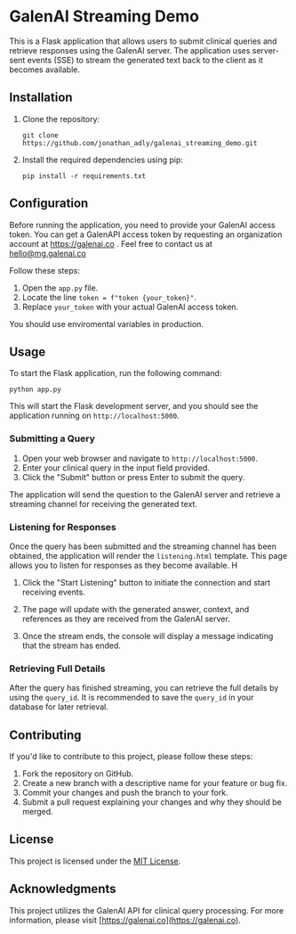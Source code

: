 GalenAI Streaming Demo
============

This is a Flask application that allows users to submit clinical queries and retrieve responses using the GalenAI server. The application uses server-sent events (SSE) to stream the generated text back to the client as it becomes available.

Installation
------------

1.  Clone the repository:
    
    
    `git clone https://github.com/jonathan_adly/galenai_streaming_demo.git`
    
2.  Install the required dependencies using pip:
    
    
    `pip install -r requirements.txt`
    

Configuration
-------------

Before running the application, you need to provide your GalenAI access token. You can get a GalenAPI access token by requesting an organization account at https://galenai.co . Feel free to contact us at hello@mg.galenai.co 

Follow these steps:

1.  Open the `app.py` file.
2.  Locate the line `token = f"token {your_token}"`.
3.  Replace `your_token` with your actual GalenAI access token.

You should use enviromental variables in production.

Usage
-----

To start the Flask application, run the following command:

`python app.py`

This will start the Flask development server, and you should see the application running on `http://localhost:5000`.

### Submitting a Query

1.  Open your web browser and navigate to `http://localhost:5000`.
2.  Enter your clinical query in the input field provided.
3.  Click the "Submit" button or press Enter to submit the query.

The application will send the question to the GalenAI server and retrieve a streaming channel for receiving the generated text.

### Listening for Responses

Once the query has been submitted and the streaming channel has been obtained, the application will render the `listening.html` template. This page allows you to listen for responses as they become available. H

1.  Click the "Start Listening" button to initiate the connection and start receiving events.
    
2.  The page will update with the generated answer, context, and references as they are received from the GalenAI server.
    
3.  Once the stream ends, the console will display a message indicating that the stream has ended.
    

### Retrieving Full Details

After the query has finished streaming, you can retrieve the full details by using the `query_id`. It is recommended to save the `query_id` in your database for later retrieval.

Contributing
------------

If you'd like to contribute to this project, please follow these steps:

1.  Fork the repository on GitHub.
2.  Create a new branch with a descriptive name for your feature or bug fix.
3.  Commit your changes and push the branch to your fork.
4.  Submit a pull request explaining your changes and why they should be merged.

License
-------

This project is licensed under the [MIT License](LICENSE).

Acknowledgments
---------------

This project utilizes the GalenAI API for clinical query processing. For more information, please visit [https://galenai.co](https://galenai.co).